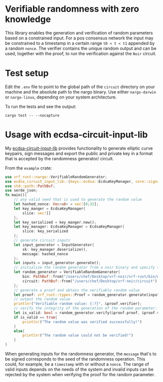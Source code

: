 # Verifiable randomness with zero knowledge

This library enables the generation and verification of random parameters based on a constrained input.
For a pos consensus network the input may be constrained to a timestamp in a certain range `t0 < t < t1` appended by a random `nonce`.
The verifier contains the unique random output and can be used, together with the proof, to run the verification against the `Noir` circuit.

# Test setup
Edit the `.env` file to point to the global path of the `circuit` directory on your machine and the absolute path to the nargo binary. Use either `nargo-darwin` or `nargo-linux`, depending on your system architecture.

To run the tests and see the output:
```
cargo test -- --nocapture

```

# Usage with ecdsa-circuit-input-lib

My [ecdsa-circuit-input-lib](https://github.com/jonas089/ecdsa-circuit-input-lib) provides functionality to generate elliptic curve keypairs, sign messages and export the public and private key in a format that is accepted by the randomness generator/ circuit.

From the `example` crate:

```rust
use vrf_rust::nargo::VerifiableRandomGenerator;
use ecdsa_circuit_input_lib::{keys::ecdsa::EcdsaKeyManager, core::signatures::{InputGenerator, Inputs}, db::StoreManager};
use std::path::PathBuf;
use serde_json;
fn main(){
    // any valid seed that is used to generate the random value
    let hashed_nonce: Vec<u8> = vec![0;32];
    let key_manger = EcdsaKeyManager{
        slice: vec![]
    };
    let key_serialized = key_manger.new();
    let key_manager: EcdsaKeyManager = EcdsaKeyManager{
        slice: key_serialized
    };
    // generate circuit inputs
    let input_generator = InputGenerator{
        sk: key_manager.deserialize(),
        message: hashed_nonce
    };
    let inputs = input_generator.generate();
    // initialize the random generator from a noir binary and specify the circuit location
    let random_generator = VerifiableRandomGenerator{
        bin: PathBuf::from("/users/chef/Desktop/vrf-noir/vrf-rust/bin/nargo-darwin"),
        circuit: PathBuf::from("/users/chef/Desktop/vrf-noir/circuit")
    };
    // generate a proof and obtain the verifiable random value
    let proof: vrf_rust::types::Proof = random_generator.generate(inputs.message, inputs.x, inputs.y, inputs.signature);
    // output the random value
    println!("Verifiable random value: {:?}", &proof.verifier);
    // verify the integrity of the generation of the random parameter:
    let is_valid: bool = random_generator.verify(&proof.proof, &proof.verifier);
    if is_valid == true{
        println!("The random value was verified successfully!")
    }
    else{
        println!("The random value could not be verified!")
    }
}
```

When generating inputs for the randomness generator, the `message` that's to be signed corresponds to the seed of the randomness operation. This could, for example, be a `timestamp` with or without a `nonce`. The range of valid inputs depends on the needs of the system and invalid inputs can be rejected by the system when verifying the proof for the random parameter.


